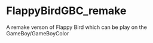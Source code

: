 # FlappyBirdGBC_remake
A remake verson of Flappy Bird which can be play on the GameBoy/GameBoyColor
